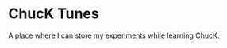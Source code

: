 # ChucK Tunes

A place where I can store my experiments while learning [ChucK](http://chuck.cs.princeton.edu/).